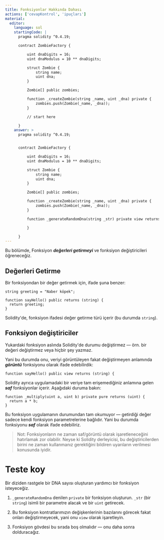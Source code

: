 ```yaml
---
title: Fonksiyonlar Hakkında Dahası
actions: ['cevapKontrol', 'ipuçları']
material:
  editor:
    language: sol
    startingCode: |
      pragma solidity ^0.4.19;

      contract ZombieFactory {

          uint dnaDigits = 16;
          uint dnaModulus = 10 ** dnaDigits;

          struct Zombie {
              string name;
              uint dna;
          }

          Zombie[] public zombies;

          function _createZombie(string _name, uint _dna) private {
              zombies.push(Zombie(_name, _dna));
          }

          // start here

      }
    answer: >
      pragma solidity ^0.4.19;


      contract ZombieFactory {

          uint dnaDigits = 16;
          uint dnaModulus = 10 ** dnaDigits;

          struct Zombie {
              string name;
              uint dna;
          }

          Zombie[] public zombies;

          function _createZombie(string _name, uint _dna) private {
              zombies.push(Zombie(_name, _dna));
          } 

          function _generateRandomDna(string _str) private view returns (uint) {

          }

      }
---
```


Bu bölümde, Fonksiyon **_değerleri getirmeyi_** ve fonksiyon değiştiricileri öğreneceğiz.

## Değerleri Getirme

Bir fonksiyondan bir değer getirmek için, ifade şuna benzer:

```
string greeting = "Naber köpek";

function sayHello() public returns (string) {
  return greeting;
}
```

Solidity'de, fonksiyon ifadesi değer getirme türü içerir (bu durumda `string`).

## Fonksiyon değiştiriciler

Yukardaki fonksiyon aslında Solidity'de durumu değiştirmez — örn. bir değeri değiştirmez veya hiçbir şey yazmaz.

Yani bu durumda onu, veriyi görüntüleyen fakat değiştirmeyen anlamında **_görüntü_** fonksiyonu olarak ifade edebilirdik:

```
function sayHello() public view returns (string) {
```

Solidity ayrıca uygulamadaki bir veriye tam erişemediğiniz anlamına gelen **_saf_** fonksiyonlar içerir. Aşağıdaki duruma bakın:

```
function _multiply(uint a, uint b) private pure returns (uint) {
  return a * b;
}
```

Bu fonksiyon uygulamanın durumundan tam okumuyor — getirdiği değer sadece kendi fonksiyon parametrelerine bağlıdır. Yani bu durumda fonksiyonu **_saf_** olarak ifade edebiliriz.

> Not: Fonksiyonların ne zaman saf/görüntü olarak işaretleneceğini hatırlamak zor olabilir. Neyse ki Solidity derleyicisi, bu değiştiricilerden birini ne zaman kullanmanız gerektiğini bildiren uyarıların verilmesi konusunda iyidir.

# Teste koy

Bir diziden rastgele bir DNA sayısı oluşturan yardımcı bir fonksiyon isteyeceğiz.

1. `_generateRandomDna` denilen `private` bir fonksiyon oluşturun. `_str` (bir `string`) isimli bir parametre alacak ve bir `uint` getirecek.

2. Bu fonksiyon kontratlarımızın değişkenlerinin bazılarını görecek fakat onları değiştirmeyecek, yani onu `view` olarak işaretleyin.

3. Fonksiyon gövdesi bu sırada boş olmalıdır — onu daha sonra dolduracağız.
